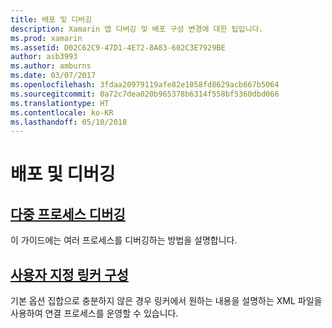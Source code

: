 ```yaml
---
title: 배포 및 디버깅
description: Xamarin 앱 디버깅 및 배포 구성 변경에 대한 팁입니다.
ms.prod: xamarin
ms.assetid: D02C62C9-47D1-4E72-8A83-602C3E7929BE
author: asb3993
ms.author: amburns
ms.date: 03/07/2017
ms.openlocfilehash: 3fdaa20979119afe82e1058fd8629acb667b5064
ms.sourcegitcommit: 0a72c7dea020b965378b6314f558bf5360dbd066
ms.translationtype: HT
ms.contentlocale: ko-KR
ms.lasthandoff: 05/10/2018
---
```

# <a name="deployment--debugging"></a>배포 및 디버깅

## <a name="multi-process-debuggingmulti-process-debuggingmd"></a>[다중 프로세스 디버깅](multi-process-debugging.md)

이 가이드에는 여러 프로세스를 디버깅하는 방법을 설명합니다.

## <a name="custom-linker-configurationlinkermd"></a>[사용자 지정 링커 구성](linker.md)

기본 옵션 집합으로 충분하지 않은 경우 링커에서 원하는 내용을 설명하는 XML 파일을 사용하여 연결 프로세스를 운영할 수 있습니다.
